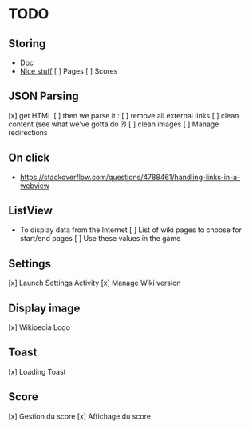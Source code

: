 # TODO

## Storing

  * [Doc](https://developer.android.com/guide/topics/data/data-storage#db)
  * [Nice stuff](https://www.androidauthority.com/use-sqlite-store-data-app-599743/)
  [ ] Pages
  [ ] Scores

## JSON Parsing

  [x] get HTML
  [ ] then we parse it :
    [ ] remove all external links
    [ ] clean content (see what we've gotta do ?)
    [ ] clean images
  [ ] Manage redirections
    
## On click

  * https://stackoverflow.com/questions/4788461/handling-links-in-a-webview

## ListView
  
  * To display data from the Internet
    [ ] List of wiki pages to choose for start/end pages
      [ ] Use these values in the game
  
## Settings

  [x] Launch Settings Activity
  [x] Manage Wiki version
  
## Display image

  [x] Wikipedia Logo

## Toast

  [x] Loading Toast
 
## Score

  [x] Gestion du score
  [x] Affichage du score